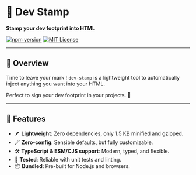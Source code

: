 # 💮 Dev Stamp

**Stamp your dev footprint into HTML**

[![npm version](https://img.shields.io/npm/v/dev-stamp.svg)](https://www.npmjs.com/package/dev-stamp)
[![MIT License](https://img.shields.io/badge/license-MIT-blue.svg)](LICENSE)

---

## 💫 Overview

Time to leave your mark ! `dev-stamp` is a lightweight tool to automatically inject anything you want into your HTML. 

Perfect to sign your dev footprint in your projects. 💮

---

## 🚀 Features

- 🪶 **Lightweight**: Zero dependencies, only 1.5 KB minified and gzipped.
- 🪄 **Zero-config**: Sensible defaults, but fully customizable.
- 🛠️ **TypeScript & ESM/CJS support**: Modern, typed, and flexible.
- 🧪 **Tested**: Reliable with unit tests and linting.
- 📦 **Bundled**: Pre-built for Node.js and browsers.